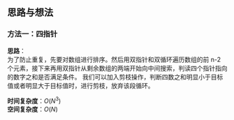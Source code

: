 ## 思路与想法
### 方法一：四指针
**思路**：  
为了防止重复，先要对数组进行排序。然后用双指针和双循环遍历数组的前 n-2 个元素，接下来再用双指针从剩余数组的两端开始向中间搜索，判读四个指针指向的数字之和是否满足条件。
我们可以加入剪枝操作，判断四数之和明显小于目标值或者明显大于目标值时，进行剪枝，放弃该段循环。


**时间复杂度**：*O*(*N*<sup>3</sup>)  
**空间复杂度**：*O*(*N*)
